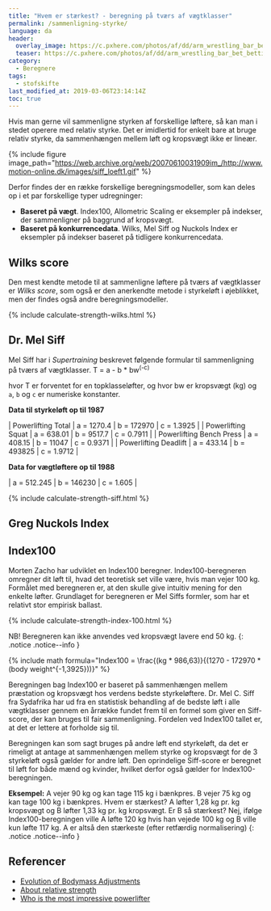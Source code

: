 ```yaml
---
title: "Hvem er stærkest? - beregning på tværs af vægtklasser"
permalink: /sammenligning-styrke/
language: da
header:
  overlay_image: https://c.pxhere.com/photos/af/dd/arm_wrestling_bar_bet_betting_black_and_white_compare_comparison_competition-920992.jpg!d
  teaser: https://c.pxhere.com/photos/af/dd/arm_wrestling_bar_bet_betting_black_and_white_compare_comparison_competition-920992.jpg!d
category:
  - Beregnere
tags:
  - stofskifte
last_modified_at: 2019-03-06T23:14:14Z
toc: true
---
```


Hvis man gerne vil sammenligne styrken af forskellige løftere, så kan man i stedet operere med relativ styrke. Det er imidlertid for enkelt bare at bruge relativ styrke, da sammenhængen mellem løft og kropsvægt ikke er lineær.

{% include figure image_path="https://web.archive.org/web/20070610031909im_/http://www.motion-online.dk/images/siff_loeft1.gif" %}

Derfor findes der en række forskellige beregningsmodeller, som kan deles op i et par forskellige typer udregninger:

- **Baseret på vægt**. Index100, Allometric Scaling er eksempler på indekser, der sammenligner på baggrund af kropsvægt.
- **Baseret på konkurrencedata**. Wilks, Mel Siff og Nuckols Index er eksempler på indekser baseret på tidligere konkurrencedata.

## Wilks score

Den mest kendte metode til at sammenligne løftere på tværs af vægtklasser er _Wilks score_, som også er den anerkendte metode i styrkeløft i øjeblikket, men der findes også andre beregningsmodeller.

{% include calculate-strength-wilks.html %}

## Dr. Mel Siff

Mel Siff har i _Supertraining_ beskrevet følgende formular til sammenligning på tværs af vægtklasser. 
T = a - b * bw<sup>(-c)</sup>

hvor T er forventet for en topklasseløfter, og hvor bw er kropsvægt (kg) og `a`, `b` og `c` er numeriske konstanter.

**Data til styrkeløft op til 1987**

| Powerlifting Total       | a = 1270.4 | b = 172970 | c = 1.3925 |
| Powerlifting Squat       | a = 638.01 | b = 9517.7 | c = 0.7911 |
| Powerlifting Bench Press | a = 408.15 | b = 11047  | c = 0.9371 |
| Powerlifting Deadlift    | a = 433.14 | b = 493825 | c = 1.9712 |

**Data for vægtløftere op til 1988**

| a  =  512.245 | b =  146230 | c =  1.605 |

{% include calculate-strength-siff.html %}

## Greg Nuckols Index 

## Index100

Morten Zacho har udviklet en Index100 beregner. Index100-beregneren omregner dit løft til, hvad det teoretisk set ville være, hvis man vejer 100 kg. Formålet med beregneren er, at den skulle give intuitiv mening for den enkelte løfter. Grundlaget for beregneren er Mel Siffs formler, som har et relativt stor empirisk ballast. 

{% include calculate-strength-index-100.html %}

NB! Beregneren kan ikke anvendes ved kropsvægt lavere end 50 kg.
{: .notice .notice--info }

{% include math formula="Index100 = \frac{(kg * 986,63)}{(1270 - 172970 * (body weight^{-1,3925}))}" %}

Beregningen bag Index100 er baseret på sammenhængen mellem præstation og kropsvægt hos verdens bedste styrkeløftere. Dr. Mel C. Siff fra Sydafrika har ud fra en statistisk behandling af de bedste løft i alle vægtklasser gennem en årrække fundet frem til en formel som giver en Siff-score, der kan bruges til fair sammenligning. Fordelen ved Index100 tallet er, at det er lettere at forholde sig til.

Beregningen kan som sagt bruges på andre løft end styrkeløft, da det er rimeligt at antage at sammenhængen mellem styrke og kropsvægt for de 3 styrkeløft også gælder for andre løft. Den oprindelige Siff-score er beregnet til løft for både mænd og kvinder, hvilket derfor også gælder for Index100-beregningen.

**Eksempel:** A vejer 90 kg og kan tage 115 kg i bænkpres. B vejer 75 kg og kan tage 100 kg i bænkpres. Hvem er stærkest? A løfter 1,28 kg pr. kg kropsvægt og B løfter 1,33 kg pr. kg kropsvægt. Er B så stærkest? Nej, ifølge Index100-beregningen ville A løfte 120 kg hvis han vejede 100 kg og B ville kun løfte 117 kg. A er altså den stærkeste (efter retfærdig normalisering)
{: .notice .notice--info }

## Referencer

- [Evolution of Bodymass Adjustments](http://web.archive.org/web/20050304042306/http://www.sportsci.com/SPORTSCI/JANUARY/evolution_of_bodymass_adjustment.htm)
- [About relative strength](http://tsampa.org/training/scripts/relative_strength/#about)
- [Who is the most impressive powerlifter](https://www.strongerbyscience.com/whos-the-most-impressive-powerlifter/)
